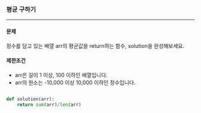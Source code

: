 ### 평균 구하기 ###

<hr>

#### 문제 ####
정수를 담고 있는 배열 arr의 평균값을 return하는 함수, solution을 완성해보세요.

#### 제한조건 ####
- arr은 길이 1 이상, 100 이하인 배열입니다.
- arr의 원소는 -10,000 이상 10,000 이하인 정수입니다.

```py

def solution(arr):
    return sum(arr)/len(arr)

```